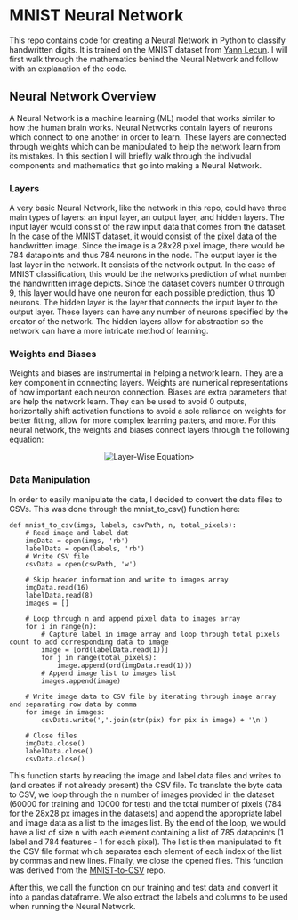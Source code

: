 
# MNIST Neural Network

This repo contains code for creating a Neural Network in Python to classify handwritten digits. It is trained on the MNIST dataset from [Yann Lecun](https://yann.lecun.com/exdb/mnist/). I will first walk through the mathematics behind the Neural Network and follow with an explanation of the code.

## Neural Network Overview

A Neural Network is a machine learning (ML) model that works similar to how the human brain works. Neural Networks contain layers of neurons which connect to one another in order to learn. These layers are connected through weights which can be manipulated to help the network learn from its mistakes. In this section I will briefly walk through the indivudal components and mathematics that go into making a Neural Network.

### Layers

A very basic Neural Network, like the network in this repo, could have three main types of layers: an input layer, an output layer, and hidden layers. The input layer would consist of the raw input data that comes from the dataset. In the case of the MNIST dataset, it would consist of the pixel data of the handwritten image. Since the image is a 28x28 pixel image, there would be 784 datapoints and thus 784 neurons in the node. The output layer is the last layer in the network. It consists of the network output. In the case of MNIST classification, this would be the networks prediction of what number the handwritten image depicts. Since the dataset covers number 0 through 9, this layer would have one neuron for each possible prediction, thus 10 neurons. The hidden layer is the layer that connects the input layer to the output layer. These layers can have any number of neurons specified by the creator of the network. The hidden layers allow for abstraction so the network can have a more intricate method of learning.

### Weights and Biases

Weights and biases are instrumental in helping a network learn. They are a key component in connecting layers. Weights are numerical representations of how important each neuron connection. Biases are extra parameters that are help the network learn. They can be used to avoid 0 outputs, horizontally shift activation functions to avoid a sole reliance on weights for better fitting, allow for more complex learning patters, and more. For this neural network, the weights and biases connect layers through the following equation:

<p align="center">
  <img src="https://latex.codecogs.com/svg.image?\bg{white}\mathbf{y}=f(\mathbf{W}\cdot\mathbf{x}&plus;\mathbf{b})" title="\mathbf{y}=f(\mathbf{W}\cdot\mathbf{x}+\mathbf{b})" alt="Layer-Wise Equation" />>
</p>

### Data Manipulation

In order to easily manipulate the data, I decided to convert the data files to CSVs. This was done through the mnist_to_csv() function here:
```
def mnist_to_csv(imgs, labels, csvPath, n, total_pixels):
    # Read image and label dat
    imgData = open(imgs, 'rb')
    labelData = open(labels, 'rb')
    # Write CSV file
    csvData = open(csvPath, 'w')

    # Skip header information and write to images array
    imgData.read(16)
    labelData.read(8)
    images = []

    # Loop through n and append pixel data to images array
    for i in range(n):
        # Capture label in image array and loop through total pixels count to add corresponding data to image
        image = [ord(labelData.read(1))]
        for j in range(total_pixels):
            image.append(ord(imgData.read(1)))
        # Append image list to images list
        images.append(image)

    # Write image data to CSV file by iterating through image array and separating row data by comma
    for image in images:
        csvData.write(','.join(str(pix) for pix in image) + '\n')

    # Close files
    imgData.close()
    labelData.close()
    csvData.close()
```

This function starts by reading the image and label data files and writes to (and creates if not already present) the CSV file. To translate the byte data to CSV, we loop through the n number of images provided in the dataset (60000 for training and 10000 for test) and the total number of pixels (784 for the 28x28 px images in the datasets) and append the appropriate label and image data as a list to the images list. By the end of the loop, we would have a list of size n with each element containing a list of 785 datapoints (1 label and 784 features - 1 for each pixel). The list is then manipulated to fit the CSV file format which separates each element of each index of the list by commas and new lines. Finally, we close the opened files. This function was derived from the [MNIST-to-CSV](https://github.com/egcode/MNIST-to-CSV) repo.

After this, we call the function on our training and test data and convert it into a pandas dataframe. We also extract the labels and columns to be used when running the Neural Network.


